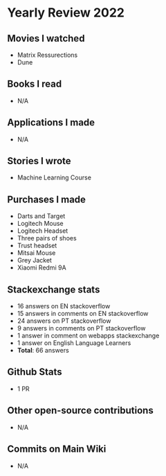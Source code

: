 # Yearly Review 2022

## Movies I watched

- Matrix Ressurections
- Dune

## Books I read

- N/A

## Applications I made

- N/A

## Stories I wrote

- Machine Learning Course

## Purchases I made

- Darts and Target
- Logitech Mouse
- Logitech Headset
- Three pairs of shoes
- Trust headset
- Mitsai Mouse
- Grey Jacket
- Xiaomi Redmi 9A

## Stackexchange stats

- 16 answers on EN stackoverflow
- 15 answers in comments on EN stackoverflow
- 24 answers on PT stackoverflow
- 9 answers in comments on PT stackoverflow
- 1 answer in comment on webapps stackexchange
- 1 answer on English Language Learners
- **Total**: 66 answers

## Github Stats

- 1 PR

## Other open-source contributions

- N/A

## Commits on Main Wiki

- N/A